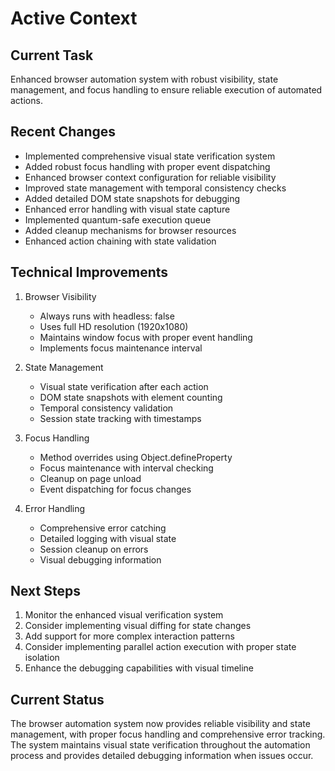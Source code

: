# Active Context

## Current Task
Enhanced browser automation system with robust visibility, state management, and focus handling to ensure reliable execution of automated actions.

## Recent Changes
- Implemented comprehensive visual state verification system
- Added robust focus handling with proper event dispatching
- Enhanced browser context configuration for reliable visibility
- Improved state management with temporal consistency checks
- Added detailed DOM state snapshots for debugging
- Enhanced error handling with visual state capture
- Implemented quantum-safe execution queue
- Added cleanup mechanisms for browser resources
- Enhanced action chaining with state validation

## Technical Improvements
1. Browser Visibility
   - Always runs with headless: false
   - Uses full HD resolution (1920x1080)
   - Maintains window focus with proper event handling
   - Implements focus maintenance interval

2. State Management
   - Visual state verification after each action
   - DOM state snapshots with element counting
   - Temporal consistency validation
   - Session state tracking with timestamps

3. Focus Handling
   - Method overrides using Object.defineProperty
   - Focus maintenance with interval checking
   - Cleanup on page unload
   - Event dispatching for focus changes

4. Error Handling
   - Comprehensive error catching
   - Detailed logging with visual state
   - Session cleanup on errors
   - Visual debugging information

## Next Steps
1. Monitor the enhanced visual verification system
2. Consider implementing visual diffing for state changes
3. Add support for more complex interaction patterns
4. Consider implementing parallel action execution with proper state isolation
5. Enhance the debugging capabilities with visual timeline

## Current Status
The browser automation system now provides reliable visibility and state management, with proper focus handling and comprehensive error tracking. The system maintains visual state verification throughout the automation process and provides detailed debugging information when issues occur.
